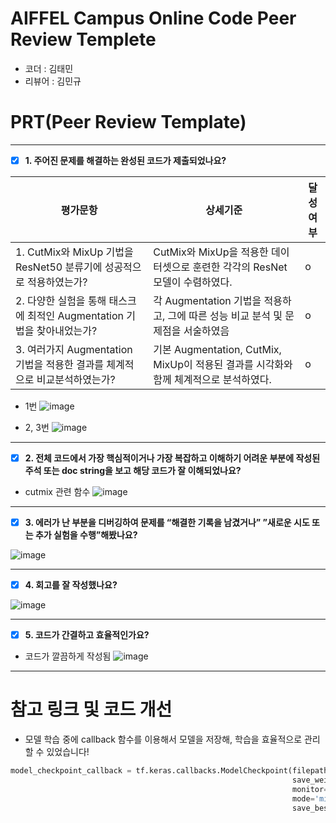 # AIFFEL Campus Online Code Peer Review Templete
- 코더 : 김태민
- 리뷰어 : 김민규


# PRT(Peer Review Template)
---
- [x]  **1. 주어진 문제를 해결하는 완성된 코드가 제출되었나요?**

| 평가문항                                                                | 상세기준                                                                         | 달성여부 |
| ----------------------------------------------------------------------- | -------------------------------------------------------------------------------- | -------- |
| 1. CutMix와 MixUp 기법을 ResNet50 분류기에 성공적으로 적용하였는가?     | CutMix와 MixUp을 적용한 데이터셋으로 훈련한 각각의 ResNet 모델이 수렴하였다.     | o        |
| 2. 다양한 실험을 통해 태스크에 최적인 Augmentation 기법을 찾아내었는가? | 각 Augmentation 기법을 적용하고, 그에 따른 성능 비교 분석 및 문제점을 서술하였음 | o        |
|3. 여러가지 Augmentation 기법을 적용한 결과를 체계적으로 비교분석하였는가?|기본 Augmentation, CutMix, MixUp이 적용된 결과를 시각화와 함께 체계적으로 분석하였다.|o          |

- 1번
![image](https://github.com/ktm379/AIFFEL_Online_6th/assets/68997408/fa31329e-d051-444a-b303-ea58b0bad4e7)

- 2, 3번
![image](https://github.com/ktm379/AIFFEL_Online_6th/assets/68997408/70a60656-99bb-42f4-9463-5371af98d983)

---
    
- [x]  **2. 전체 코드에서 가장 핵심적이거나 가장 복잡하고 이해하기 어려운 부분에 작성된 
주석 또는 doc string을 보고 해당 코드가 잘 이해되었나요?**

- cutmix 관련 함수
![image](https://github.com/ktm379/AIFFEL_Online_6th/assets/68997408/9ddd7b50-2b3d-4621-9be6-6e4291d9e096)



---
- [x]  **3. 에러가 난 부분을 디버깅하여 문제를 “해결한 기록을 남겼거나” 
”새로운 시도 또는 추가 실험을 수행”해봤나요?**

![image](https://github.com/ktm379/AIFFEL_Online_6th/assets/68997408/63be5cb0-ab01-46e6-b8a9-7777ffe68340)



---


- [x]  **4. 회고를 잘 작성했나요?**



![image](https://github.com/ktm379/AIFFEL_Online_6th/assets/68997408/19f9ac07-7d2a-44ce-be87-b05fbc43b22a)


---
        
- [x]  **5. 코드가 간결하고 효율적인가요?**


- 코드가 깔끔하게 작성됨
![image](https://github.com/ktm379/AIFFEL_Online_6th/assets/68997408/0a132353-7b0f-45da-8991-62224ee55218)

---

# 참고 링크 및 코드 개선

- 모델 학습 중에 callback 함수를 이용해서 모델을 저장해, 학습을 효율적으로 관리할 수 있었습니다!
```python
model_checkpoint_callback = tf.keras.callbacks.ModelCheckpoint(filepath=save_path,
                                                               save_weights_only=False,
                                                               monitor='val_accuracy',
                                                               mode='min',
                                                               save_best_only=False)
```




